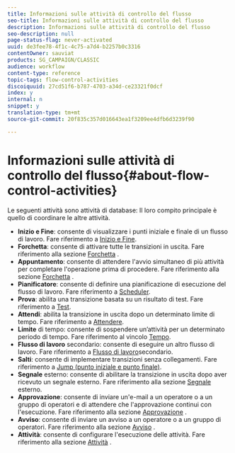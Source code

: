 ```yaml
---
title: Informazioni sulle attività di controllo del flusso
seo-title: Informazioni sulle attività di controllo del flusso
description: Informazioni sulle attività di controllo del flusso
seo-description: null
page-status-flag: never-activated
uuid: de3fee78-4f1c-4c75-a7d4-b2257b0c3316
contentOwner: sauviat
products: SG_CAMPAIGN/CLASSIC
audience: workflow
content-type: reference
topic-tags: flow-control-activities
discoiquuid: 27cd51f6-b787-4703-a34d-ce23321f0dcf
index: y
internal: n
snippet: y
translation-type: tm+mt
source-git-commit: 20f835c357d016643ea1f3209ee4dfb6d3239f90

---
```



# Informazioni sulle attività di controllo del flusso{#about-flow-control-activities}

Le seguenti attività sono attività di database: Il loro compito principale è quello di coordinare le altre attività.

* **Inizio e Fine**: consente di visualizzare i punti iniziale e finale di un flusso di lavoro. Fare riferimento a [Inizio e Fine](../../workflow/using/start-and-end.md).
* **Forchetta**: consente di attivare tutte le transizioni in uscita. Fare riferimento alla sezione [Forchetta](../../workflow/using/fork.md) .
* **Appuntamento**: consente di attendere l&#39;avvio simultaneo di più attività per completare l&#39;operazione prima di procedere. Fare riferimento alla sezione [Forchetta](../../workflow/using/fork.md) .
* **Pianificatore**: consente di definire una pianificazione di esecuzione del flusso di lavoro. Fare riferimento a [Scheduler](../../workflow/using/scheduler.md).
* **Prova**: abilita una transizione basata su un risultato di test. Fare riferimento a [Test](../../workflow/using/test.md).
* **Attendi**: abilita la transizione in uscita dopo un determinato limite di tempo. Fare riferimento a [Attendere](../../workflow/using/wait.md).
* **Limite** di tempo: consente di sospendere un’attività per un determinato periodo di tempo. Fare riferimento al vincolo [Tempo](../../workflow/using/time-constraint.md).
* **Flusso di lavoro** secondario: consente di eseguire un altro flusso di lavoro. Fare riferimento a [Flusso di lavoro](../../workflow/using/sub-workflow.md)secondario.
* **Salti**: consente di implementare transizioni senza collegamenti. Fare riferimento a [Jump (punto iniziale e punto finale)](../../workflow/using/jump--start-point-and-end-point-.md).
* **Segnale** esterno: consente di abilitare la transizione in uscita dopo aver ricevuto un segnale esterno. Fare riferimento alla sezione [Segnale](../../workflow/using/external-signal.md) esterno.
* **Approvazione**: consente di inviare un&#39;e-mail a un operatore o a un gruppo di operatori e di attendere che l&#39;approvazione continui con l&#39;esecuzione. Fare riferimento alla sezione [Approvazione](../../workflow/using/approval.md) .
* **Avviso**: consente di inviare un avviso a un operatore o a un gruppo di operatori. Fare riferimento alla sezione [Avviso](../../workflow/using/alert.md) .
* **Attività**: consente di configurare l&#39;esecuzione delle attività. Fare riferimento alla sezione [Attività](../../workflow/using/task.md) .

